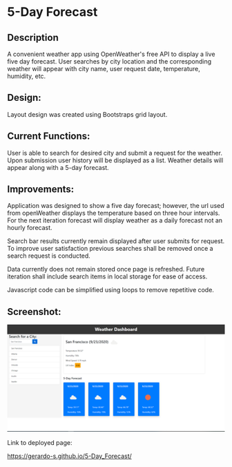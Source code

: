 # 5-Day Forecast
## Description
A convenient weather app using OpenWeather's free API to display a live five day forecast.  User searches by city location and the corresponding weather will appear with city name, user request date, temperature, humidity, etc. 

## Design:
Layout design was created using Bootstraps grid layout.

## Current Functions:
User is able to search for desired city and submit a request for the weather.
Upon submission user history will be displayed as a list.
Weather details will appear along with a 5-day forecast. 

## Improvements:
Application was designed to show a five day forecast; however, the url used from openWeather displays the temperature based on three hour intervals. For the next iteration forecast will display weather as a daily forecast not an hourly forecast. 

Search bar results currently remain displayed after user submits for request. To improve user satisfaction previous searches shall be removed once a search request is conducted. 

Data currently does not remain stored once page is refreshed. Future iteration shall include search items in local storage for ease of access. 

Javascript code can be simplified using loops to remove repetitive code. 

## Screenshot:
<img src="Assets\Weather-Dashboard.PNG" alt="Landing page with weather app">

Link to deployed page:<br>

<a href="https://gerardo-s.github.io/5-Day_Forecast/">https://gerardo-s.github.io/5-Day_Forecast/</a>


